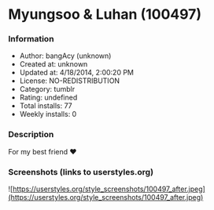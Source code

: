 # Myungsoo & Luhan (100497)

### Information
- Author: bangAcy (unknown)
- Created at: unknown
- Updated at: 4/18/2014, 2:00:20 PM
- License: NO-REDISTRIBUTION
- Category: tumblr
- Rating: undefined
- Total installs: 77
- Weekly installs: 0


### Description
For my best friend ♥


### Screenshots (links to userstyles.org)
![https://userstyles.org/style_screenshots/100497_after.jpeg](https://userstyles.org/style_screenshots/100497_after.jpeg)


